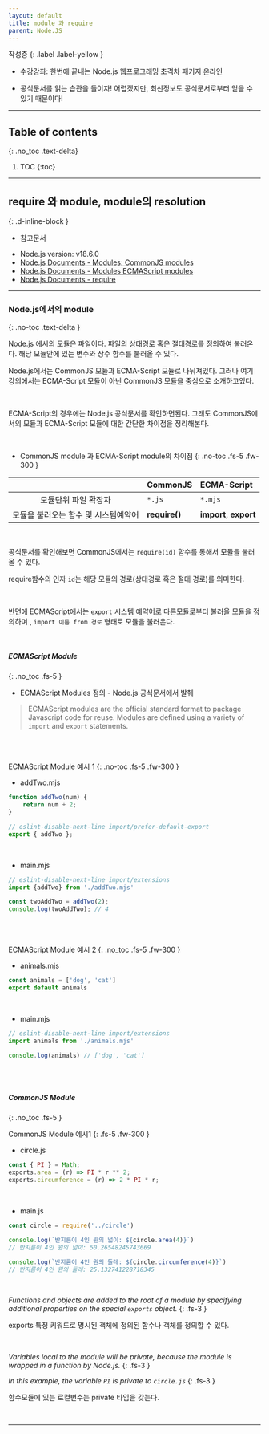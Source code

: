 ```yaml
---
layout: default
title: module 과 require
parent: Node.JS
---
```


작성중
{: .label .label-yellow }

* 수강강좌: 한번에 끝내는 Node.js 웹프로그래밍 초격차 패키지 온라인

* 공식문서를 읽는 습관을 들이자! 어렵겠지만, 최신정보도 공식문서로부터 얻을 수 있기 때문이다!

---

## Table of contents
{: .no_toc .text-delta}

1. TOC
{:toc}

---

## require 와 module, module의 resolution
{: .d-inline-block }

* 참고문서
- Node.js version: v18.6.0
- [Node.js Documents - Modules: CommonJS modules ](https://nodejs.org/api/modules.html#modules-commonjs-modules)
- [Node.js Documents - Modules ECMAScript modules](https://nodejs.org/api/esm.html#modules-ecmascript-modules)
- [Node.js Documents - require](https://nodejs.org/api/modules.html#requireid)

---

### Node.js에서의 module
{: .no-toc .text-delta }

Node.js 에서의 모듈은 파일이다.
파일의 상대경로 혹은 절대경로를 정의하여 불러온다. 해당 모듈안에 있는 변수와 상수 함수를 불러올 수 있다.


Node.js에서는 CommonJS 모듈과 ECMA-Script 모듈로 나눠져있다. 그러나 여기 강의에서는 ECMA-Script 모듈이 아닌 CommonJS 모듈을 중심으로 소개하고있다.

<br>

ECMA-Script의 경우에는 Node.js 공식문서를 확인하면된다.
그래도 CommonJS에서의 모듈과 ECMA-Script 모듈에 대한 간단한 차이점을 정리해본다.

<br>

- CommonJS module 과 ECMA-Script module의 차이점
{: .no-toc .fs-5 .fw-300 }

|| CommonJS    | ECMA-Script  |
|:--------:|:-------------|:------------------|
|모듈단위 파일 확장자      | `*.js`       | `*.mjs` |
|모듈을 불러오는 함수 및 시스템예약어| **require()** | **import**, **export**   |

<br>


공식문서를 확인해보면
CommonJS에서는 `require(id)` 함수를 통해서 모듈을 불러올 수 있다. 

require함수의 인자 `id`는 해당 모듈의 경로(상대경로 혹은 절대 경로)를 의미한다.

<br>

반면에 ECMAScript에서는 `export` 시스템 예약어로 다른모듈로부터 불러올 모듈을 정의하며 , `import 이름 from 경로` 형태로 모듈을 불러온다.  

<br>

##### ECMAScript Module
{: .no_toc .fs-5 }

- ECMAScript Modules 정의 - Node.js 공식문서에서 발췌
> ECMAScript modules are the official standard format to package Javascript code for reuse. Modules are defined using a variety of `import` and `export` statements.

<br><br>

ECMAScript Module 예시 1
{: .no-toc .fs-5 .fw-300 }

- addTwo.mjs
  
```js
function addTwo(num) {
    return num + 2;
}

// eslint-disable-next-line import/prefer-default-export
export { addTwo };
```

<br>

- main.mjs

```js
// eslint-disable-next-line import/extensions
import {addTwo} from './addTwo.mjs'

const twoAddTwo = addTwo(2);
console.log(twoAddTwo); // 4
```

<br><br>

ECMAScript Module 예시 2
{: .no_toc .fs-5 .fw-300 }

- animals.mjs

```js
const animals = ['dog', 'cat']
export default animals
```

<br>

- main.mjs

```js
// eslint-disable-next-line import/extensions
import animals from './animals.mjs'

console.log(animals) // ['dog', 'cat']
```

<br><br>

##### CommonJS Module
{: .no_toc .fs-5 }



CommonJS Module 예시1
{: .fs-5 .fw-300 }

- circle.js

```js
const { PI } = Math;
exports.area = (r) => PI * r ** 2;
exports.circumference = (r) => 2 * PI * r;
```


<br>

- main.js

```js
const circle = require('../circle')

console.log(`반지름이 4인 원의 넓이: ${circle.area(4)}`)
// 반지름이 4인 원의 넓이: 50.26548245743669

console.log(`반지름이 4인 원의 둘레: ${circle.circumference(4)}`)
// 반지름이 4인 원의 둘레: 25.132741228718345

```

<br>

_Functions and objects are added to the root of a module by specifying additional properties on the special `exports` object._
{: .fs-3 }

exports 특정 키워드로 명시된 객체에 정의된 함수나 객체를 정의할 수 있다.

<br>

_Variables local to the module will be private, because the module is wrapped in a function by Node.js._
{: .fs-3 }

_In this example, the variable `PI` is private to `circle.js`_
{: .fs-3 }

함수모듈에 있는 로컬변수는 private 타입을 갖는다.

<br>


---
